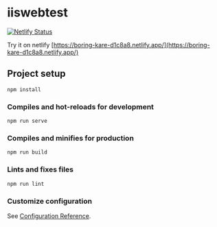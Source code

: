 # iiswebtest

[![Netlify Status](https://api.netlify.com/api/v1/badges/76eb504d-c922-4a55-97e6-f854caf3c34b/deploy-status)](https://app.netlify.com/sites/boring-kare-d1c8a8/deploys)

Try it on netlify [https://boring-kare-d1c8a8.netlify.app/](https://boring-kare-d1c8a8.netlify.app/)

## Project setup

```
npm install
```

### Compiles and hot-reloads for development

```
npm run serve
```

### Compiles and minifies for production

```
npm run build
```

### Lints and fixes files

```
npm run lint
```

### Customize configuration

See [Configuration Reference](https://cli.vuejs.org/config/).
